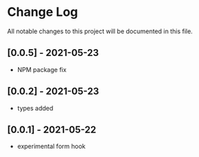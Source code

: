 # Change Log

All notable changes to this project will be documented in this file.

## [0.0.5] - 2021-05-23

-   NPM package fix

## [0.0.2] - 2021-05-23

-   types added

## [0.0.1] - 2021-05-22

-   experimental form hook
